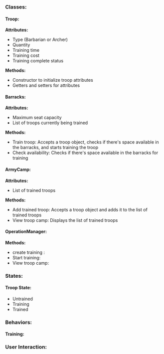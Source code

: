 ### Classes:

#### Troop:

**Attributes:**
- Type (Barbarian or Archer)
- Quantity
- Training time
- Training cost
- Training complete status

**Methods:**
- Constructor to initialize troop attributes
- Getters and setters for attributes

#### Barracks:

**Attributes:**
- Maximum seat capacity
- List of troops currently being trained

**Methods:**
- Train troop: Accepts a troop object, checks if there's space available in the barracks, and starts training the troop
- Check availability: Checks if there's space available in the barracks for training

#### ArmyCamp:

**Attributes:**
- List of trained troops

**Methods:**
- Add trained troop: Accepts a troop object and adds it to the list of trained troops
- View troop camp: Displays the list of trained troops

#### OperationManager:

**Methods:**
- create training :
- Start training: 
- View troop camp: 

### States:

#### Troop State:
- Untrained
- Training
- Trained

### Behaviors:

#### Training:


### User Interaction:

